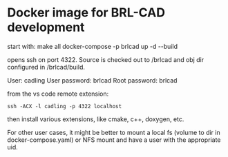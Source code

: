 # Docker image for BRL-CAD development

start with:
	make all
	docker-compose -p brlcad up -d --build

opens ssh on port 4322. Source is checked out to /brlcad and obj dir configured in /brlcad/build.

User: cadling
User password: brlcad
Root password: brlcad

from the vs code remote extension:

	ssh -ACX -l cadling -p 4322 localhost

then install various extensions, like cmake, c++, doxygen, etc.

For other user cases, it might be better to mount a local fs (volume to dir in docker-compose.yaml) or NFS mount and have a user with the appropriate uid.
